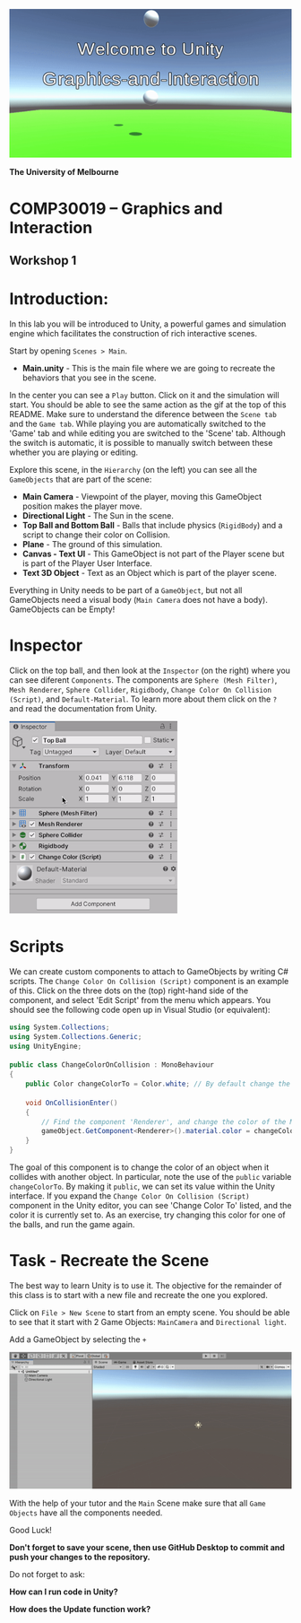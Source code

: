 ![Welcome Demo](Demo/demo.gif)

**The University of Melbourne**
# COMP30019 – Graphics and Interaction

## Workshop 1

# Introduction:

In this lab you will be introduced to Unity, a powerful games and simulation engine which facilitates the construction of rich interactive scenes.

Start by opening `Scenes > Main`.

* **Main.unity** - This is the main file where we are going to recreate the behaviors that you see in the scene.

In the center you can see a `Play` button. Click on it and the simulation will start. You should be able to see the same action as the gif at the top of this README.
Make sure to understand the diference between the `Scene tab` and the `Game tab`. While playing you are automatically switched to the 'Game' tab and while editing you are switched to the 'Scene' tab. Although the switch is automatic, it is possible to manually switch between these whether you are playing or editing.

Explore this scene, in the `Hierarchy` (on the left) you can see all the `GameObjects` that are part of the scene:

* **Main Camera** - Viewpoint of the player, moving this GameObject position makes the player move.
* **Directional Light** - The Sun in the scene.
* **Top Ball and Bottom Ball** - Balls that include physics (`RigidBody`) and a script to change their color on Collision.
* **Plane** - The ground of this simulation.
* **Canvas - Text UI** - This GameObject is not part of the Player scene but is part of the Player User Interface.
* **Text 3D Object** - Text as an Object which is part of the player scene.

Everything in Unity needs to be part of a `GameObject`, but not all GameObjects need a visual body (`Main Camera` does not have a body). GameObjects can be Empty!

# Inspector

Click on the top ball, and then look at the `Inspector` (on the right) where you can see diferent `Components`. The components are `Sphere (Mesh Filter)`, `Mesh Renderer`, `Sphere Collider`, `Rigidbody`, `Change Color On Collision (Script)`, and `Default-Material`. To learn more about them click on the `?` and read the documentation from Unity.

![Learn Components](Demo/LearnComponents.gif)

# Scripts
We can create custom components to attach to GameObjects by writing C# scripts. The `Change Color On Collision (Script)` component is an example of this. Click on the three dots on the (top) right-hand side of the component, and select 'Edit Script' from the menu which appears. You should see the following code open up in Visual Studio (or equivalent):

```C#
using System.Collections;
using System.Collections.Generic;
using UnityEngine;

public class ChangeColorOnCollision : MonoBehaviour
{
    public Color changeColorTo = Color.white; // By default change the color to white

    void OnCollisionEnter()
    {
        // Find the component 'Renderer', and change the color of the Material accordingly:
        gameObject.GetComponent<Renderer>().material.color = changeColorTo;
    }
}
```

The goal of this component is to change the color of an object when it collides with another object. In particular, note the use of the `public` variable `changeColorTo`. By making it `public`, we can set its value within the Unity interface. If you expand the  `Change Color On Collision (Script)` component in the Unity editor, you can see 'Change Color To' listed, and the color it is currently set to. As an exercise, try changing this color for one of the balls, and run the game again.


# Task - Recreate the Scene

The best way to learn Unity is to use it. The objective for the remainder of this class is to start with a new file and recreate the one you explored.

Click on `File > New Scene` to start from an empty scene. You should be able to see that it start with 2 Game Objects: `MainCamera` and `Directional light`.

Add a GameObject by selecting the `+` 

![Learn Components](Demo/AddGameObject.gif)

With the help of your tutor and the `Main` Scene make sure that all `Game Objects` have all the components needed.

Good Luck!

 **Don't forget to save your scene, then use GitHub Desktop to commit and push your changes to the repository.** 

Do not forget to ask:

**How can I run code in Unity?**

**How does the Update function work?**

